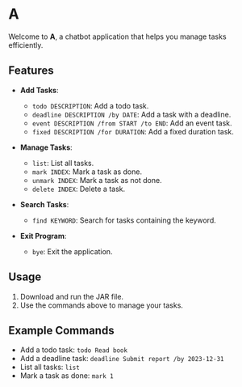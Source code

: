 # A

Welcome to **A**, a chatbot application that helps you manage tasks efficiently.

## Features

- **Add Tasks**:
    - `todo DESCRIPTION`: Add a todo task.
    - `deadline DESCRIPTION /by DATE`: Add a task with a deadline.
    - `event DESCRIPTION /from START /to END`: Add an event task.
    - `fixed DESCRIPTION /for DURATION`: Add a fixed duration task.

- **Manage Tasks**:
    - `list`: List all tasks.
    - `mark INDEX`: Mark a task as done.
    - `unmark INDEX`: Mark a task as not done.
    - `delete INDEX`: Delete a task.

- **Search Tasks**:
    - `find KEYWORD`: Search for tasks containing the keyword.

- **Exit Program**:
    - `bye`: Exit the application.

## Usage

1. Download and run the JAR file.
2. Use the commands above to manage your tasks.

## Example Commands

- Add a todo task: `todo Read book`
- Add a deadline task: `deadline Submit report /by 2023-12-31`
- List all tasks: `list`
- Mark a task as done: `mark 1`

